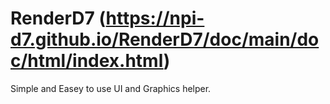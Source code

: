 # RenderD7 (https://npi-d7.github.io/RenderD7/doc/main/doc/html/index.html)
Simple and Easey to use UI and Graphics helper.

